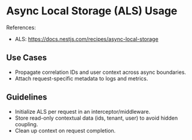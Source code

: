 # Async Local Storage (ALS) Usage

References:
- ALS: https://docs.nestjs.com/recipes/async-local-storage

## Use Cases
- Propagate correlation IDs and user context across async boundaries.
- Attach request-specific metadata to logs and metrics.

## Guidelines
- Initialize ALS per request in an interceptor/middleware.
- Store read-only contextual data (ids, tenant, user) to avoid hidden coupling.
- Clean up context on request completion.
